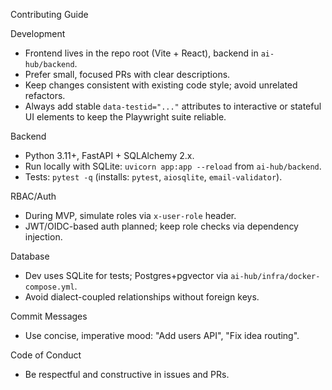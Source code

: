 Contributing Guide

Development
- Frontend lives in the repo root (Vite + React), backend in `ai-hub/backend`.
- Prefer small, focused PRs with clear descriptions.
- Keep changes consistent with existing code style; avoid unrelated refactors.
- Always add stable `data-testid="..."` attributes to interactive or stateful UI elements to keep the Playwright suite reliable.

Backend
- Python 3.11+, FastAPI + SQLAlchemy 2.x.
- Run locally with SQLite: `uvicorn app:app --reload` from `ai-hub/backend`.
- Tests: `pytest -q` (installs: `pytest`, `aiosqlite`, `email-validator`).

RBAC/Auth
- During MVP, simulate roles via `x-user-role` header.
- JWT/OIDC-based auth planned; keep role checks via dependency injection.

Database
- Dev uses SQLite for tests; Postgres+pgvector via `ai-hub/infra/docker-compose.yml`.
- Avoid dialect-coupled relationships without foreign keys.

Commit Messages
- Use concise, imperative mood: "Add users API", "Fix idea routing".

Code of Conduct
- Be respectful and constructive in issues and PRs.
